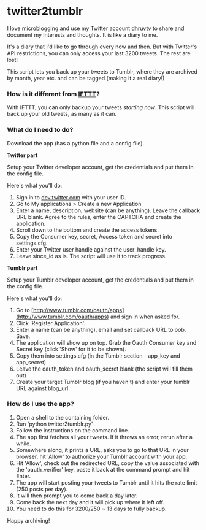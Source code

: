 # twitter2tumblr #

I love [microblogging](http://en.wikipedia.org/wiki/Microblogging) and use my
Twitter account [dhruvtv](https://twitter.com/dhruvtv) to share and document
my interests and thoughts. It is like a diary to me.

It's a diary that I'd like to go through every now and then. But with
Twitter's API restrictions, you can only access your last 3200 tweets. The
rest are lost!

This script lets you back up your tweets to Tumblr, where they are archived by
month, year etc. and can be tagged (making it a real diary!)

### How is it different from [IFTTT](http://ifttt.com/recipes/search?utf8=%E2%9C%93&q=twitter+to+tumblr)? ###
With IFTTT, you can only backup your tweets *starting now*. This script will
back up your old tweets, as many as it can.

### What do I need to do? ###
Download the app (has a python file and a config file).

**Twitter part**

Setup your Twitter developer account, get the credentials and put them in the
config file.

Here's what you'll do:

1. Sign in to [dev.twitter.com](dev.twitter.com) with your user ID.
2. Go to My applications > Create a new Application
3. Enter a name, description, website (can be anything). Leave the callback URL
blank. Agree to the rules, enter the CAPTCHA and create the application.
4. Scroll down to the bottom and create the access tokens.
5. Copy the Consumer key, secret, Access token and secret into settings.cfg.
6. Enter your Twitter user handle against the user_handle key.
7. Leave since_id as is. The script will use it to track progress.

**Tumblr part**

Setup your Tumblr developer account, get the credentials and put them in the
config file.

Here's what you'll do:

1. Go to [http://www.tumblr.com/oauth/apps](http://www.tumblr.com/oauth/apps)
and sign in when asked for.
2. Click 'Register Application'.
3. Enter a name (can be anything), email and set callback URL to oob. Save.
4. The application will show up on top. Grab the Oauth Consumer key and
Secret key (click 'Show' for it to be shown).
5. Copy them into settings.cfg (in the Tumblr section - app_key and app_secret)
6. Leave the oauth_token and oauth_secret blank (the script will fill them out)
7. Create your target Tumblr blog (if you haven't) and enter your tumblr URL
against blog_url.

### How do I use the app? ###
1. Open a shell to the containing folder.
2. Run 'python twitter2tumblr.py'
3. Follow the instructions on the command line.
4. The app first fetches all your tweets. If it throws an error, rerun after
a while.
5. Somewhere along, it prints a URL, asks you to go to that URL in your browser, hit
'Allow' to authorize your Tumblr account with your app.
6. Hit 'Allow', check out the redirected URL, copy the value associated with
the 'oauth_verifier' key, paste it back at the command prompt and hit Enter.
7. The app will start posting your tweets to Tumblr until it hits the rate
limit (250 posts per day).
8. It will then prompt you to come back a day later.
9. Come back the next day and it will pick up where it left off.
10. You need to do this for 3200/250 ~ 13 days to fully backup.

Happy archiving!

